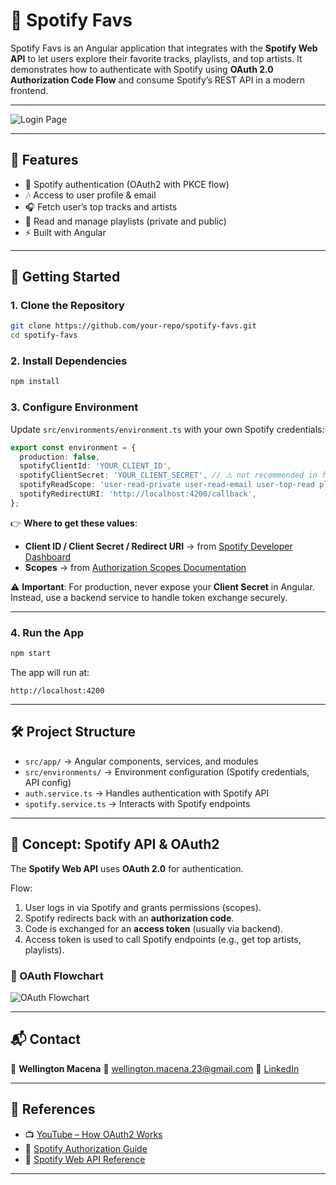 
# 🎵 Spotify Favs

Spotify Favs is an Angular application that integrates with the **Spotify Web API** to let users explore their favorite tracks, playlists, and top artists.
It demonstrates how to authenticate with Spotify using **OAuth 2.0 Authorization Code Flow** and consume Spotify’s REST API in a modern frontend.

---
![Login Page](assets/demo-spotify-favs.gif)

---
## 📌 Features

* 🔐 Spotify authentication (OAuth2 with PKCE flow)
* 🎶 Access to user profile & email
* 🎧 Fetch user’s top tracks and artists
* 📂 Read and manage playlists (private and public)
* ⚡ Built with Angular

---

## 🚀 Getting Started

### 1. Clone the Repository

```bash
git clone https://github.com/your-repo/spotify-favs.git
cd spotify-favs
```

### 2. Install Dependencies

```bash
npm install
```

### 3. Configure Environment

Update `src/environments/environment.ts` with your own Spotify credentials:

```ts
export const environment = {
  production: false,
  spotifyClientId: 'YOUR_CLIENT_ID',
  spotifyClientSecret: 'YOUR_CLIENT_SECRET', // ⚠️ not recommended in frontend
  spotifyReadScope: 'user-read-private user-read-email user-top-read playlist-read-private playlist-modify-private playlist-modify-public playlist-read-collaborative',
  spotifyRedirectURI: 'http://localhost:4200/callback',
};
```

👉 **Where to get these values**:

* **Client ID / Client Secret / Redirect URI** → from [Spotify Developer Dashboard](https://developer.spotify.com/dashboard)
* **Scopes** → from [Authorization Scopes Documentation](https://developer.spotify.com/documentation/web-api/concepts/scopes)

⚠️ **Important**: For production, never expose your **Client Secret** in Angular. Instead, use a backend service to handle token exchange securely.

---

### 4. Run the App

```bash
npm start
```

The app will run at:

```
http://localhost:4200
```

---

## 🛠️ Project Structure

* `src/app/` → Angular components, services, and modules
* `src/environments/` → Environment configuration (Spotify credentials, API config)
* `auth.service.ts` → Handles authentication with Spotify API
* `spotify.service.ts` → Interacts with Spotify endpoints

---

## 📖 Concept: Spotify API & OAuth2

The **Spotify Web API** uses **OAuth 2.0** for authentication.

Flow:

1. User logs in via Spotify and grants permissions (scopes).
2. Spotify redirects back with an **authorization code**.
3. Code is exchanged for an **access token** (usually via backend).
4. Access token is used to call Spotify endpoints (e.g., get top artists, playlists).

### 🔄 OAuth Flowchart

![OAuth Flowchart](./docs/oauth-flowchart.png)


---

## 📬 Contact

👤 **Wellington Macena**
📧 [wellington.macena.23@gmail.com](mailto:wellington.macena.23@gmail.com)
🔗 [LinkedIn](https://www.linkedin.com/in/wellington-macena-dev/)

---

## 🔗 References

* 📺 [YouTube – How OAuth2 Works](https://www.youtube.com/watch?v=RjO2AH8JmV8)
* 📝 [Spotify Authorization Guide](https://developer.spotify.com/documentation/general/guides/authorization/)
* 📝 [Spotify Web API Reference](https://developer.spotify.com/documentation/web-api)

---
